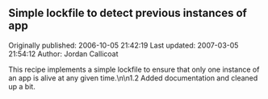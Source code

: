 ## Simple lockfile to detect previous instances of app 
Originally published: 2006-10-05 21:42:19 
Last updated: 2007-03-05 21:54:12 
Author: Jordan Callicoat 
 
This recipe implements a simple lockfile to ensure that only one instance of an app is alive at any given time.\n\n1.2 Added documentation and cleaned up a bit.